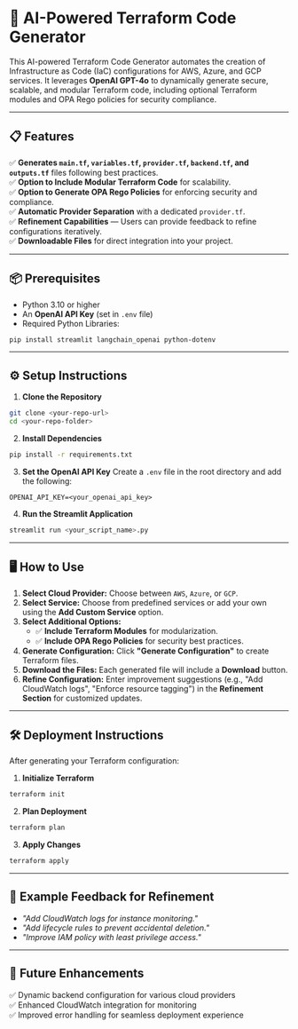 # 🚀 AI-Powered Terraform Code Generator

This AI-powered Terraform Code Generator automates the creation of Infrastructure as Code (IaC) configurations for AWS, Azure, and GCP services. It leverages **OpenAI GPT-4o** to dynamically generate secure, scalable, and modular Terraform code, including optional Terraform modules and OPA Rego policies for security compliance.

---

## 📋 Features
✅ **Generates `main.tf`, `variables.tf`, `provider.tf`, `backend.tf`, and `outputs.tf`** files following best practices.  
✅ **Option to Include Modular Terraform Code** for scalability.  
✅ **Option to Generate OPA Rego Policies** for enforcing security and compliance.  
✅ **Automatic Provider Separation** with a dedicated `provider.tf`.  
✅ **Refinement Capabilities** — Users can provide feedback to refine configurations iteratively.  
✅ **Downloadable Files** for direct integration into your project.  

---

## 📦 Prerequisites
- Python 3.10 or higher
- An **OpenAI API Key** (set in `.env` file)
- Required Python Libraries:

```bash
pip install streamlit langchain_openai python-dotenv
```

---

## ⚙️ Setup Instructions

1. **Clone the Repository**
```bash
git clone <your-repo-url>
cd <your-repo-folder>
```

2. **Install Dependencies**
```bash
pip install -r requirements.txt
```

3. **Set the OpenAI API Key**
Create a `.env` file in the root directory and add the following:
```
OPENAI_API_KEY=<your_openai_api_key>
```

4. **Run the Streamlit Application**
```bash
streamlit run <your_script_name>.py
```

---

## 🖥️ How to Use

1. **Select Cloud Provider:** Choose between `AWS`, `Azure`, or `GCP`.
2. **Select Service:** Choose from predefined services or add your own using the **Add Custom Service** option.
3. **Select Additional Options:**
   - ✅ **Include Terraform Modules** for modularization.  
   - ✅ **Include OPA Rego Policies** for security best practices.  
4. **Generate Configuration:** Click **"Generate Configuration"** to create Terraform files.
5. **Download the Files:** Each generated file will include a **Download** button.
6. **Refine Configuration:** Enter improvement suggestions (e.g., "Add CloudWatch logs", "Enforce resource tagging") in the **Refinement Section** for customized updates.

---

## 🛠️ Deployment Instructions
After generating your Terraform configuration:

1. **Initialize Terraform**
```bash
terraform init
```

2. **Plan Deployment**
```bash
terraform plan
```

3. **Apply Changes**
```bash
terraform apply
```

---

## 🔎 Example Feedback for Refinement
- _"Add CloudWatch logs for instance monitoring."_  
- _"Add lifecycle rules to prevent accidental deletion."_  
- _"Improve IAM policy with least privilege access."_  

---

## 🚧 Future Enhancements
✅ Dynamic backend configuration for various cloud providers  
✅ Enhanced CloudWatch integration for monitoring  
✅ Improved error handling for seamless deployment experience  




